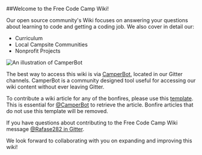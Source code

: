 ##Welcome to the Free Code Camp Wiki!

Our open source community's Wiki focuses on answering your questions about learning to code and getting a coding job. We also cover in detail our:
- Curriculum
- Local Campsite Communities
- Nonprofit Projects

![An illustration of CamperBot](http://i.imgur.com/gyJwzkx.png)

The best way to access this wiki is via [CamperBot](https://github.com/FreeCodeCamp/FreeCodeCamp/wiki/camperbot), located in our Gitter channels. CamperBot is a community designed tool useful for accessing our wiki content without ever leaving Gitter.

To contribute a wiki article for any of the bonfires, please use this [template](https://github.com/FreeCodeCamp/FreeCodeCamp/wiki/Bonfire-Wiki-Template). This is essential for [@CamperBot](https://github.com/camperbot) to retrieve the article. Bonfire articles that do not use this template will be removed.

If you have questions about contributing to the Free Code Camp Wiki message [@Rafase282 in Gitter](https://gitter.im/Rafase282).

We look forward to collaborating with you on expanding and improving this wiki!